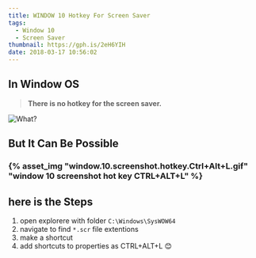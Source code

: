 ```yaml
---
title: WINDOW 10 Hotkey For Screen Saver
tags:
  - Window 10
  - Screen Saver
thumbnail: https://gph.is/2eH6YIH
date: 2018-03-17 10:56:02
---
```


## In Window OS
> **There is no hotkey for the screen saver.**

![What?](https://media.giphy.com/media/3o7527pa7qs9kCG78A/giphy.gif)

## But It Can Be Possible

### {% asset_img "window.10.screenshot.hotkey.Ctrl+Alt+L.gif" "window 10 screenshot hot key <kdb>CTRL</kdb>+<kdb>ALT</kdb>+<kdb>L</kdb>" %}

## here is the Steps
1. open explorere with folder `C:\Windows\SysWOW64`
2. navigate to find `*.scr` file extentions
3. make a shortcut
4. add shortcuts to properties as <kdb>CTRL</kdb>+<kdb>ALT</kdb>+<kdb>L</kdb>
😊



